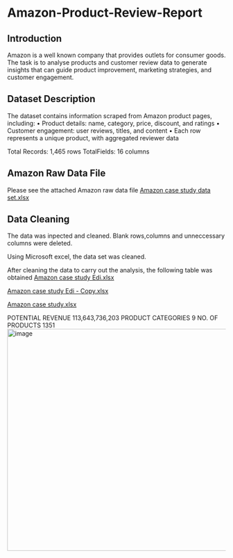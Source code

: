 # Amazon-Product-Review-Report
## Introduction
Amazon is a well known company that provides outlets for consumer goods.
The task is to analyse products and customer review data to generate insights that can
guide product improvement, marketing strategies, and customer engagement.
## Dataset Description
The dataset contains information scraped from Amazon product pages, including:
• Product details: name, category, price, discount, and ratings
• Customer engagement: user reviews, titles, and content
• Each row represents a unique product, with aggregated reviewer data

Total Records: 1,465 rows
TotalFields: 16 columns

## Amazon Raw Data File 
Please see the attached Amazon raw data file [Amazon case study data set.xlsx](https://github.com/user-attachments/files/21567982/Amazon.case.study.data.set.xlsx)

## Data Cleaning
The data was inpected and cleaned. Blank rows,columns and unneccessary columns were deleted.

 Using Microsoft excel, the data set was cleaned.
 
After cleaning the data to carry out the analysis, the following table was obtained [Amazon case study Edi.xlsx](https://github.com/user-attachments/files/21323162/Amazon.case.study.Edi.xlsx)


[Amazon case study Edi - Copy.xlsx](https://github.com/user-attachments/files/21323289/Amazon.case.study.Edi.-.Copy.xlsx)

[Amazon case study.xlsx](https://github.com/user-attachments/files/21323287/Amazon.case.study.xlsx)

												
												
POTENTIAL REVENUE 			113,643,736,203		PRODUCT CATEGORIES			9		NO. OF PRODUCTS		1351
<img width="1125" height="511" alt="image" src="https://github.com/user-attachments/assets/14607e50-0b68-48a6-bf66-96f6d8dd14c0" />
												
												




